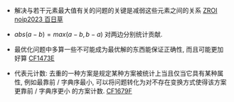 
- 解决与若干元素最大值有关的问题的关键是减弱这些元素之间的关系 [ZROI noip2023 百日草](http://www.zhengruioi.com/contest/1465/problem/2721)

- $abs(a - b) = max(a - b, b - a)$ 对两边分别统计贡献. 

- 最优化问题中多算一些不可能成为最优解的东西能保证正确性, 而且可能更加好算 [CF1473E](https://codeforces.com/problemset/problem/1473/E)

- 代表元计数: 去重的一种方案是规定某种方案被统计上当且仅当它具有某种属性, 例如最靠前 / 字典序最小, 可以将问题转化为对不存在变换方式使得该方案更靠前 / 字典序更小 的方案计数. [CF1679F](https://codeforces.com/problemset/problem/1679/F)